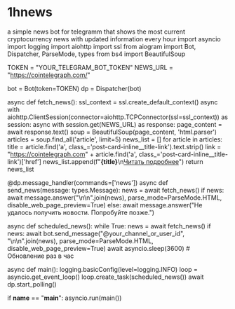 # 1hnews
 a simple news bot for telegramm that shows the most current cryptocurrency news with updated information every hour
import asyncio
import logging
import aiohttp
import ssl
from aiogram import Bot, Dispatcher, ParseMode, types
from bs4 import BeautifulSoup

TOKEN = "YOUR_TELEGRAM_BOT_TOKEN"
NEWS_URL = "https://cointelegraph.com/"

bot = Bot(token=TOKEN)
dp = Dispatcher(bot)

async def fetch_news():
    ssl_context = ssl.create_default_context()
    async with aiohttp.ClientSession(connector=aiohttp.TCPConnector(ssl=ssl_context)) as session:
        async with session.get(NEWS_URL) as response:
            page_content = await response.text()
            soup = BeautifulSoup(page_content, 'html.parser')
            articles = soup.find_all('article', limit=5)
            news_list = []
            for article in articles:
                title = article.find('a', class_='post-card-inline__title-link').text.strip()
                link = "https://cointelegraph.com" + article.find('a', class_='post-card-inline__title-link')['href']
                news_list.append(f"<b>{title}</b>\n<a href='{link}'>Читать подробнее</a>")
            return news_list

@dp.message_handler(commands=['news'])
async def send_news(message: types.Message):
    news = await fetch_news()
    if news:
        await message.answer("\n\n".join(news), parse_mode=ParseMode.HTML, disable_web_page_preview=True)
    else:
        await message.answer("Не удалось получить новости. Попробуйте позже.")

async def scheduled_news():
    while True:
        news = await fetch_news()
        if news:
            await bot.send_message("@your_channel_or_user_id", "\n\n".join(news), parse_mode=ParseMode.HTML, disable_web_page_preview=True)
        await asyncio.sleep(3600)  # Обновление раз в час

async def main():
    logging.basicConfig(level=logging.INFO)
    loop = asyncio.get_event_loop()
    loop.create_task(scheduled_news())
    await dp.start_polling()

if __name__ == "__main__":
    asyncio.run(main())
